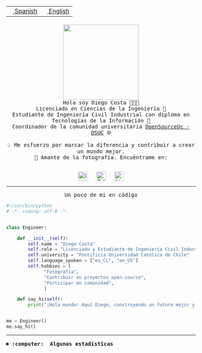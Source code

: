 <table border="0"  align="right">
 <tr><td><a href="README.md"><img src="https://upload.wikimedia.org/wikipedia/commons/thumb/8/89/Bandera_de_Espa%C3%B1a.svg/1200px-Bandera_de_Espa%C3%B1a.svg.png" height="10"> Spanish</a></td>
 <td><a href="README.en.md"><img src="https://upload.wikimedia.org/wikipedia/commons/a/a4/Flag_of_the_United_States.svg" height="10"> English</a></td></tr>
</table><br><br><br>

<p align="center">
  <img src="https://github.com/diegocostares/diegocostares/blob/main/Images/aaa2.gif?raw=true" height="200px" weight="200px">
  <br><samp>
    Hola soy Diego Costa 👨🏻‍💻<br>
    Licenciado en Ciencias de la Ingeniería 🤖<br>
    Estudiante de Ingeniería Civil Industrial con diploma en Tecnologías de la Información 🧠<br>
    Coordinador de la comunidad universitaria <a href="https://github.com/open-source-uc">OpenSourceUc - OSUC</a> 🌐<br>
  <br>
    💡 Me esfuerzo por marcar la diferencia y contribuir a crear un mundo mejor.<br>
    📸 Amante de la fotografía. Encuéntrame en: <br>
  <br></samp>
</p>

<p align="center">
   <a href="https://instagram.com/diegocosta_no" target="blank">
      <img align="center" src="https://cdn.jsdelivr.net/npm/simple-icons@3.0.1/icons/instagram.svg" alt="instagram" height="25px" width="25px" />
      &#8203;
   </a>
   &nbsp; &nbsp; &nbsp;
   <a href="https://t.me/diegocosta_no" target="blank">
      <img align="center" alt="Telegram" width="25px" src="https://icons-for-free.com/iconfiles/png/512/Telegram-1324888767380505522.png" />
      &#8203;
   </a>
   &nbsp; &nbsp; &nbsp;
   <a href="https://www.linkedin.com/in/diegocostar/" target="blank">
      <img align="center" alt="LinkedIn" width="25px" src="https://img.icons8.com/metro/452/linkedin.png" />
      &#8203;
   </a>
</p>

---

<p align="center"><front size="25"><samp>Un poco de mi en código</samp></front></p>

```python
#!/usr/bin/python
# -*- coding: utf-8 -*-


class Engineer:

    def __init__(self):
        self.name = "Diego Costa"
        self.role = "Licenciado y Estudiante de Ingeniería Civil Industrial"
        self.university = "Pontificia Universidad Católica de Chile"
        self.language_spoken = ["es_CL", "en_US"]
        self.hobbies = [
              "Fotografía",
              "Contribuir en proyectos open-source",
              "Participar en comunidad",
              ]

    def say_hi(self):
        print("¡Hola mundo! Aquí Diego, construyendo un futuro mejor y cambiando el mundo.")


me = Engineer()
me.say_hi()
```

---

<details>
  <summary><b><samp>:computer: &nbsp;Algunas estadísticas</samp></b></summary>
  <br/></p>

<!--START_SECTION:waka-->
![Code Time](http://img.shields.io/badge/Code%20Time-1%2C366%20hrs%2015%20mins-blue)

📅 **Soy más productivo los Domingo** 

```text
Lunes                    367 commits         ████░░░░░░░░░░░░░░░░░░░░░   14.78 % 
Martes                   314 commits         ███░░░░░░░░░░░░░░░░░░░░░░   12.65 % 
Miércoles                457 commits         █████░░░░░░░░░░░░░░░░░░░░   18.41 % 
Jueves                   441 commits         ████░░░░░░░░░░░░░░░░░░░░░   17.76 % 
Viernes                  174 commits         ██░░░░░░░░░░░░░░░░░░░░░░░   07.01 % 
Sábado                   250 commits         ███░░░░░░░░░░░░░░░░░░░░░░   10.07 % 
Domingo                  480 commits         █████░░░░░░░░░░░░░░░░░░░░   19.33 % 
```


📊 **Esta semana me dediqué a** 

```text
🐱‍💻 Proyectos: 
BetpracticeSpider        28 hrs 49 mins      █████████████████████████   99.33 % 
proyecto-2023-2-proyecto-4 mins              ░░░░░░░░░░░░░░░░░░░░░░░░░   00.24 % 
scraper2                 3 mins              ░░░░░░░░░░░░░░░░░░░░░░░░░   00.20 % 
2023-1-S4-Grupo2-Scraper 2 mins              ░░░░░░░░░░░░░░░░░░░░░░░░░   00.14 % 
homebrew                 1 min               ░░░░░░░░░░░░░░░░░░░░░░░░░   00.06 % 
```


 Last Updated on 03/01/2024 18:34:21 UTC
<!--END_SECTION:waka-->

<p align="center"> <img src="https://github-readme-stats.vercel.app/api?username=diegocostares&show_icons=true&theme=ayu-mirage" alt="abhisheknaiidu" /></p>

</details>
